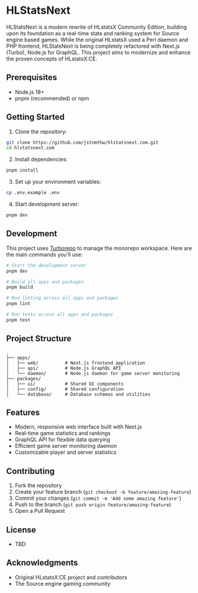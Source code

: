 # HLStatsNext

HLStatsNext is a modern rewrite of HLstatsX Community Edition, building upon
its foundation as a real-time stats and ranking system for Source engine
based games. While the original HLstatsX used a Perl daemon and PHP frontend,
HLStatsNext is being completely refactored with Next.js (Turbo), Node.js for GraphQL. This
project aims to modernize and enhance the proven concepts of HLstatsX:CE.

## Prerequisites

- Node.js 18+ 
- pnpm (recommended) or npm

## Getting Started

1. Clone the repository:
```bash
git clone https://github.com/jstnmthw/hlstatsnext.com.git
cd hlstatsnext.com
```

2. Install dependencies:
```bash
pnpm install
```

3. Set up your environment variables:
```bash
cp .env.example .env
```

4. Start development server:
```bash
pnpm dev
```

## Development

This project uses [Turborepo](https://turbo.build/) to manage the monorepo workspace. Here are the main commands you'll use:

```bash
# Start the development server
pnpm dev

# Build all apps and packages
pnpm build

# Run linting across all apps and packages
pnpm lint

# Run tests across all apps and packages
pnpm test
```

## Project Structure

```
.
├── apps/
│   ├── web/          # Next.js frontend application
│   ├── api/          # Node.js GraphQL API
│   └── daemon/       # Node.js daemon for game server monitoring
├── packages/
│   ├── ui/           # Shared UI components
│   ├── config/       # Shared configuration
│   └── database/     # Database schemas and utilities
```

## Features

- Modern, responsive web interface built with Next.js
- Real-time game statistics and rankings
- GraphQL API for flexible data querying
- Efficient game server monitoring daemon
- Customizable player and server statistics

## Contributing

1. Fork the repository
2. Create your feature branch (`git checkout -b feature/amazing-feature`)
3. Commit your changes (`git commit -m 'Add some amazing feature'`)
4. Push to the branch (`git push origin feature/amazing-feature`)
5. Open a Pull Request

## License

- TBD

## Acknowledgments

- Original HLstatsX:CE project and contributors
- The Source engine gaming community
